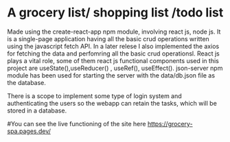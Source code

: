 # A  grocery list/ shopping list /todo list
Made using the create-react-app npm module, involving react js, node js.
It is a single-page application having all the basic crud operations written 
using the javascript fetch API. In a later relese I also implemented the axios for 
fetching the data and perfomring all the basic crud operationsl. React js plays a vital role, 
some of them react js functional components used in this project are useState(),useReducer() , 
useRef(),
useEffect(). json-server npm module has been used for starting the server with the
data/db.json file as the database.

There is a scope to implement some type of login system and authenticating the users so 
the webapp can retain the tasks, which will be stored in a database.

#You can see the live functioning of the site here https://grocery-spa.pages.dev/
